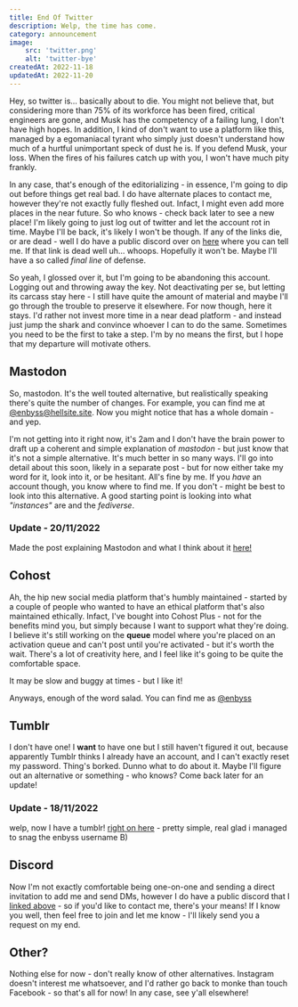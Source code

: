 ```yaml
---
title: End Of Twitter
description: Welp, the time has come.
category: announcement
image:
    src: 'twitter.png'
    alt: 'twitter-bye'
createdAt: 2022-11-18
updatedAt: 2022-11-20
---
```


Hey, so twitter is... basically about to die. You might not believe that, but considering more than 75% of its workforce has been fired, critical engineers are gone, and Musk has the competency of a failing lung, I don't have high hopes. In addition, I kind of don't want to use a platform like this, managed by a egomaniacal tyrant who simply just doesn't understand how much of a hurtful unimportant speck of dust he is. If you defend Musk, your loss. When the fires of his failures catch up with you, I won't have much pity frankly.

In any case, that's enough of the editorializing - in essence, I'm going to dip out before things get real bad. I do have alternate places to contact me, however they're not exactly fully fleshed out. Infact, I might even add more places in the near future. So who knows - check back later to see a new place! I'm likely going to just log out of twitter and let the account rot in time. Maybe I'll be back, it's likely I won't be though. If any of the links die, or are dead - well I do have a public discord over on [here](https://enbyss.com/discord) where you can tell me. If that link is dead well uh... whoops. Hopefully it won't be. Maybe I'll have a so called *final line* of defense.

So yeah, I glossed over it, but I'm going to be abandoning this account. Logging out and throwing away the key. Not deactivating per se, but letting its carcass stay here - I still have quite the amount of material and maybe I'll go through the trouble to preserve it elsewhere. For now though, here it stays. I'd rather not invest more time in a near dead platform - and instead just jump the shark and convince whoever I can to do the same. Sometimes you need to be the first to take a step. I'm by no means the first, but I hope that my departure will motivate others.

## Mastodon
So, mastodon. It's the well touted alternative, but realistically speaking there's quite the number of changes. For example, you can find me at [@enbyss@hellsite.site](https://hellsite.site/@enbyss). Now you might notice that has a whole domain - and yep. 

I'm not getting into it right now, it's 2am and I don't have the brain power to draft up a coherent and simple explanation of *mastodon* - but just know that it's not a simple alternative. It's much better in so many ways. I'll go into detail about this soon, likely in a separate post - but for now either take my word for it, look into it, or be hesitant. All's fine by me. If you *have* an account though, you know where to find me. If you don't - might be best to look into this alternative. A good starting point is looking into what *"instances"* are and the *fediverse*.

### Update - 20/11/2022
Made the post explaining Mastodon and what I think about it [here!](/babel/articles/what-is-mastodon)

## Cohost
Ah, the hip new social media platform that's humbly maintained - started by a couple of people who wanted to have an ethical platform that's also maintained ethically. Infact, I've bought into Cohost Plus - not for the benefits mind you, but simply because I want to support what they're doing. I believe it's still working on the **queue** model where you're placed on an activation queue and can't post until you're activated - but it's worth the wait. There's a lot of creativity here, and I feel like it's going to be quite the comfortable space.

It may be slow and buggy at times - but I like it!

Anyways, enough of the word salad. You can find me as [@enbyss](https://cohost.org/enbyss)

## Tumblr
I don't have one! I **want** to have one but I still haven't figured it out, because apparently Tumblr thinks I already have an account, and I can't exactly reset my password. Thing's borked. Dunno what to do about it. Maybe I'll figure out an alternative or something - who knows? Come back later for an update!

### Update - 18/11/2022
welp, now I have a tumblr! [right on here](https://tumblr.com/enbyss) - pretty simple, real glad i managed to snag the enbyss username B)

## Discord
Now I'm not exactly comfortable being one-on-one and sending a direct invitation to add me and send DMs, however I do have a public discord that I [linked above](https://enbyss.com/discord) - so if you'd like to contact me, there's your means! If I know you well, then feel free to join and let me know - I'll likely send you a request on my end.

## Other?
Nothing else for now - don't really know of other alternatives. Instagram doesn't interest me whatsoever, and I'd rather go back to monke than touch Facebook - so that's all for now! In any case, see y'all elsewhere!